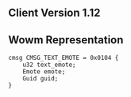 ## Client Version 1.12

## Wowm Representation
```rust,ignore
cmsg CMSG_TEXT_EMOTE = 0x0104 {
    u32 text_emote;    
    Emote emote;    
    Guid guid;    
}

```
